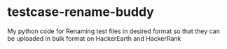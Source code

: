 # testcase-rename-buddy
My python code for Renaming test files in desired format so that they can be uploaded in bulk format on HackerEarth and HackerRank
